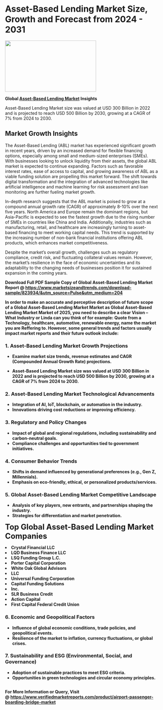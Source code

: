 <H1>Asset-Based Lending Market Size, Growth and Forecast from 2024 - 2031</H1><img class="aligncenter size-medium wp-image-584254" src="https://thirdeyenews.in/wp-content/uploads/2024/09/Global-Market-Research-300x168.jpeg" alt="" width="300" height="168" /><p><strong>Global&nbsp;<a href="https://www.marketsizeandtrends.com/download-sample/823934/&amp;utm_source=Pulse&amp;utm_medium=204">Asset-Based Lending Market</a> Insights</strong></p><p>Asset-Based Lending Market size was valued at USD 300 Billion in 2022 and is projected to reach USD 500 Billion by 2030, growing at a CAGR of 7% from 2024 to 2030.</p><p><h2>Market Growth Insights</h2> <p>The Asset-Based Lending (ABL) market has experienced significant growth in recent years, driven by an increased demand for flexible financing options, especially among small and medium-sized enterprises (SMEs). With businesses looking to unlock liquidity from their assets, the global ABL market is expected to continue expanding. Factors such as favorable interest rates, ease of access to capital, and growing awareness of ABL as a viable funding solution are propelling this market forward. The shift towards digital transformation and the integration of advanced technologies like artificial intelligence and machine learning for risk assessment and loan monitoring are further fueling market growth.</p> <p><strong></strong></p> <p>In-depth research suggests that the ABL market is poised to grow at a compound annual growth rate (CAGR) of approximately 8-10% over the next five years. North America and Europe remain the dominant regions, but Asia-Pacific is expected to see the fastest growth due to the rising number of SMEs in countries like China and India. Additionally, industries such as manufacturing, retail, and healthcare are increasingly turning to asset-based financing to meet working capital needs. This trend is supported by the increasing number of non-bank financial institutions offering ABL products, which enhances market competitiveness.</p> <p>Despite the market’s overall growth, challenges such as regulatory compliance, credit risk, and fluctuating collateral values remain. However, the market’s resilience in the face of economic uncertainties and its adaptability to the changing needs of businesses position it for sustained expansion in the coming years.</p> <p><strong></p><p><span class=""><strong>Download Full PDF Sample Copy of Global Asset-Based Lending Market Report</strong> @ <a href="https://www.marketsizeandtrends.com/download-sample/823934/&amp;utm_source=Pulse&amp;utm_medium=204" target="_blank">https://www.marketsizeandtrends.com/download-sample/823934/&amp;utm_source=Pulse&amp;utm_medium=204</a></span></p><p>In order to make an accurate and perceptive description of future scope of a Global&nbsp;Asset-Based Lending Market Market as Global&nbsp;Asset-Based Lending Market Market of 2025, you need to describe a clear Vision &ndash; What Industry or Linda can you think of for example: Quote from a Technology, healthcare, automotive, renewable energy, name the market you are Reffering to. However, some general trends and factors usually impact market reports and their future outlook include:</p><h3>1.&nbsp;<strong>Asset-Based Lending Market Growth Projections</strong></h3><ul><li>Examine market size trends, revenue estimates and CAGR (Compounded Annual Growth Rate) projections.</li><li><p>Asset-Based Lending Market size was valued at USD 300 Billion in 2022 and is projected to reach USD 500 Billion by 2030, growing at a CAGR of 7% from 2024 to 2030.</p></li></ul><h3>2.&nbsp;<strong>Asset-Based Lending Market Technological Advancements</strong></h3><ul><li>Integration of AI, IoT, blockchain, or automation in the industry.</li><li>Innovations driving cost reductions or improving efficiency.</li></ul><h3>3.&nbsp;<strong>Regulatory and Policy Changes</strong></h3><ul><li>Impact of global and regional regulations, including sustainability and carbon-neutral goals.</li><li>Compliance challenges and opportunities tied to government initiatives.</li></ul><h3>4.&nbsp;<strong>Consumer Behavior Trends</strong></h3><ul><li>Shifts in demand influenced by generational preferences (e.g., Gen Z, Millennials).</li><li>Emphasis on eco-friendly, ethical, or personalized products/services.</li></ul><h3>5.&nbsp;<strong>Global Asset-Based Lending Market Competitive Landscape</strong></h3><ul><li>Analysis of key players, new entrants, and partnerships shaping the industry.</li><li>Strategies for differentiation and market penetration.</li></ul><p data-pm-slice="1 1 []"><span style="color: inherit; font-family: inherit; font-size: 25px;">Top Global Asset-Based Lending Market Companies</span></p><div class="" data-test-id=""><p><li>Crystal Financial LLC</li><li> LQD Business Finance LLC</li><li> LSQ Funding Group L.C.</li><li> Porter Capital Corporation</li><li> White Oak Global Advisors</li><li> LLC</li><li> Universal Funding Corporation</li><li> Capital Funding Solutions</li><li> Inc.</li><li> SLR Business Credit</li><li> Action Capital</li><li> First Capital Federal Credit Union</li></p></div><h3>6.&nbsp;<strong>Economic and Geopolitical Factors</strong></h3><ul><li>Influence of global economic conditions, trade policies, and geopolitical events.</li><li>Resilience of the market to inflation, currency fluctuations, or global crises.</li></ul><h3>7.&nbsp;<strong>Sustainability and ESG (Environmental, Social, and Governance)</strong></h3><ul><li>Adoption of sustainable practices to meet ESG criteria.</li><li>Opportunities in green technologies and circular economy principles.</li></ul><h2><strong style="font-size: 14px;">For More Information or Query, Visit @&nbsp;</strong><a style="background-color: #ffffff; font-size: 14px;" href="https://www.marketsizeandtrends.com/report/asset-based-lending-market/" target="_blank">https://www.verifiedmarketreports.com/product/airport-passenger-boarding-bridge-market</a></h2>
